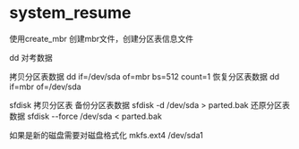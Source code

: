 # system_resume
使用create_mbr 创建mbr文件，创建分区表信息文件

dd 对考数据

拷贝分区表数据
dd if=/dev/sda of=mbr bs=512 count=1
恢复分区表数据
dd if=mbr of=/dev/sda 

sfdisk 拷贝分区表
备份分区表数据
sfdisk -d /dev/sda > parted.bak
还原分区表数据
sfdisk --force /dev/sda < parted.bak

如果是新的磁盘需要对磁盘格式化
mkfs.ext4 /dev/sda1
